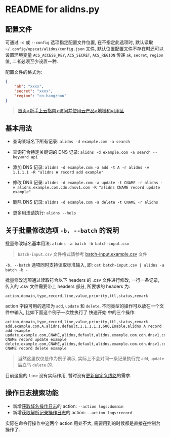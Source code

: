 
# README for alidns.py

## 配置文件

可通过 `-c` 或 `--config` 选项指定配置文件位置, 在不指定此选项时, 默认读取 `~/.config/opscat/alidns/config.json` 文件, 默认位置配置文件不存在时还可以设置环境变量 `ACS_ACCESS_KEY`, `ACS_SECRET`, `ACS_REGION` 传递 `ak`, `secret`, `region` 值, 二者必须至少设置一种.

配置文件的格式为:

```json
{
    "ak": "xxxx",
    "secret": "xxxx",
    "region": "cn-hangzhou"
}
```

> [首页>新手上云指南>访问并使用云产品>地域和可用区](https://www.alibabacloud.com/help/zh/basics-for-beginners/latest/regions-and-zones)

## 基本用法

* 查询某域名下所有记录: `alidns -d example.com -a search`
* 查询符合特定关键词的 DNS 记录: `alidns -d example.com -a search --keyword api`

* 添加 DNS 记录: `alidns -d example.com -a add -t A -r alidns -v 1.1.1.1 -R "alidns A record add example"`
* 修改 DNS 记录: `alidns -d example.com -a update -t CNAME -r alidns -v alidns.example.com.cdn.dnsv1.com -R "alidns CNAME record update example"`
* 删除 DNS 记录: `alidns -d example.com -a delete -t CNAME -r alidns`

* 更多用法请执行: `alidns --help`

## 关于批量修改选项 `-b, --batch` 的说明

批量修改域名基本用法: `alidns -a batch -b batch-input.csv`

> `batch-input.csv` 文件格式请参考 [batch-input.example.csv](batch-input.example.csv) 文件

`-b, --batch` 选项同时支持读取标准输入, 即: `cat batch-input.csv | alidns -a batch -b -`

批量修改选项通过读取符合以下 headers 的 .csv 文件进行修改, 一行一条记录,
传入的 .csv 文件需要带上 headers 部分, 所要求的 headers 为:

`action,domain,type,record,line,value,priority,ttl,status,remark`

action 字段可用的选项为 `add`, `update` 和 `delete`,
不同类型的操作可以放在一个文件中输入, 比如下面这个例子一次性执行了 快速开始 中的三个操作:

```
action,domain,type,record,line,value,priority,ttl,status,remark
add,example.com,A,alidns,default,1.1.1.1,1,600,Enable,alidns A record add example
update,example.com,CNAME,alidns,default,alidns.example.com.cdn.dnsv1.com,1,600,Enable,alidns CNAME record update example
delete,example.com,CNAME,alidns,default,alidns.example.com.cdn.dnsv1.com,1,600,Enable,alidns CNAME record delete example
```

> 当然这里仅仅是作为例子演示, 实际上不会对同一条记录执行完 `add`, `update` 后立马 `delete` 的.

目前这里的 `line` 没有实际作用, 暂时没有[更新自定义线路](https://help.aliyun.com/document_detail/145060.html)的需求.

## 操作日志搜索功能

* 新增[获取域名操作日志](https://help.aliyun.com/document_detail/29756.html)的 action: `--action logs:domain`
* 新增[获取解析记录操作日志](https://help.aliyun.com/document_detail/29780.html)的 action: `--action logs:record`

实际在命令行操作中这两个 action 用处不大, 需要用到的时候都是直接在控制台操作了.

